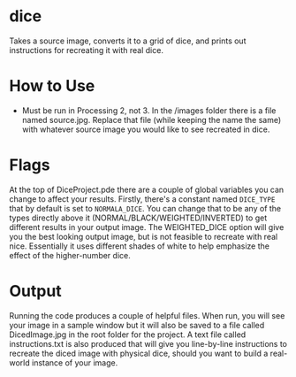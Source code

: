 # dice
Takes a source image, converts it to a grid of dice, and prints out instructions for recreating it with real dice.


# How to Use
* Must be run in Processing 2, not 3.
In the /images folder there is a file named source.jpg. Replace that file (while keeping the name the same) with whatever source image you would like to see recreated in dice.

# Flags
At the top of DiceProject.pde there are a couple of global variables you can change to affect your results. Firstly, there's a constant named `DICE_TYPE` that by default is set to `NORMALA_DICE`. You can change that to be any of the types directly above it (NORMAL/BLACK/WEIGHTED/INVERTED) to get different results in your output image. The WEIGHTED_DICE option will give you the best looking output image, but is not feasible to recreate with real nice. Essentially it uses different shades of white to help emphasize the effect of the higher-number dice.

# Output
Running the code produces a couple of helpful files. When run, you will see your image in a sample window but it will also be saved to a file called DicedImage.jpg in the root folder for the project. A text file called instructions.txt is also produced that will give you line-by-line instructions to recreate the diced image with physical dice, should you want to build a real-world instance of your image.
